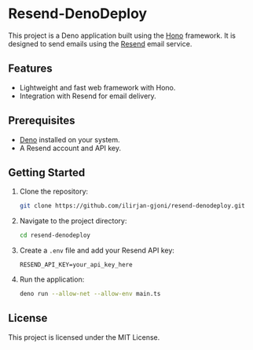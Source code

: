 # Resend-DenoDeploy

This project is a Deno application built using the [Hono](https://hono.dev/) framework. It is designed to send emails using the [Resend](https://resend.com/) email service.

## Features
- Lightweight and fast web framework with Hono.
- Integration with Resend for email delivery.

## Prerequisites
- [Deno](https://deno.land/) installed on your system.
- A Resend account and API key.

## Getting Started

1. Clone the repository:
   ```bash
   git clone https://github.com/ilirjan-gjoni/resend-denodeploy.git
   ```

2. Navigate to the project directory:
   ```bash
   cd resend-denodeploy
   ```

3. Create a `.env` file and add your Resend API key:
   ```env
   RESEND_API_KEY=your_api_key_here
   ```

4. Run the application:
   ```bash
   deno run --allow-net --allow-env main.ts
   ```

## License
This project is licensed under the MIT License.
